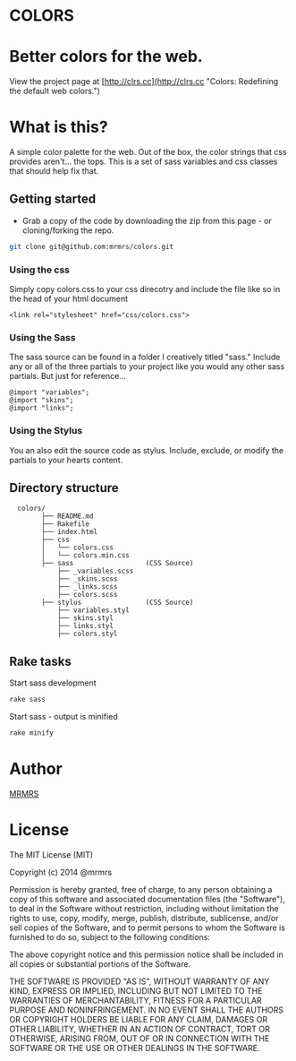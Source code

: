 # COLORS

# Better colors for the web.

View the project page at [http://clrs.cc](http://clrs.cc "Colors: Redefining the default web colors.")

# What is this?

A simple color palette for the web. Out of the box, the color strings that css provides aren't... the tops.
This is a set of sass variables and css classes that should help fix that.

## Getting started

* Grab a copy of the code by downloading the zip from this page - or cloning/forking the repo.
```bash
git clone git@github.com:mrmrs/colors.git
```

### Using the css
Simply copy colors.css to your css direcotry and include the file like so in the head of your html document

``` <link rel="stylesheet" href="css/colors.css"> ```

### Using the Sass
The sass source can be found in a folder I creatively titled "sass."
Include any or all of the three partials to your project like you would any other
sass partials. But just for reference...

```
@import "variables";
@import "skins";
@import "links";
```

### Using the Stylus
You an also edit the source code as stylus.
Include, exclude, or modify the partials to your hearts content.

## Directory structure
```
  colors/
        ├── README.md
        ├── Rakefile
        ├── index.html
        ├── css
        │   └── colors.css
        │   └── colors.min.css
        ├── sass                  (CSS Source)
            ├── _variables.scss
            ├── _skins.scss
            ├── _links.scss
            ├── colors.scss
        ├── stylus                (CSS Source)
            ├── variables.styl
            ├── skins.styl
            ├── links.styl
            ├── colors.styl
```

## Rake tasks

Start sass development
```bash
rake sass
```

Start sass - output is minified
```bash
rake minify
```

# Author
[MRMRS](http://mrmrs.cc "Adam Morse - Designer + Developer in SF")


# License

The MIT License (MIT)

Copyright (c) 2014 @mrmrs

Permission is hereby granted, free of charge, to any person obtaining a copy
of this software and associated documentation files (the "Software"), to deal
in the Software without restriction, including without limitation the rights
to use, copy, modify, merge, publish, distribute, sublicense, and/or sell
copies of the Software, and to permit persons to whom the Software is
furnished to do so, subject to the following conditions:

The above copyright notice and this permission notice shall be included in
all copies or substantial portions of the Software.

THE SOFTWARE IS PROVIDED "AS IS", WITHOUT WARRANTY OF ANY KIND, EXPRESS OR
IMPLIED, INCLUDING BUT NOT LIMITED TO THE WARRANTIES OF MERCHANTABILITY,
FITNESS FOR A PARTICULAR PURPOSE AND NONINFRINGEMENT. IN NO EVENT SHALL THE
AUTHORS OR COPYRIGHT HOLDERS BE LIABLE FOR ANY CLAIM, DAMAGES OR OTHER
LIABILITY, WHETHER IN AN ACTION OF CONTRACT, TORT OR OTHERWISE, ARISING FROM,
OUT OF OR IN CONNECTION WITH THE SOFTWARE OR THE USE OR OTHER DEALINGS IN
THE SOFTWARE.

